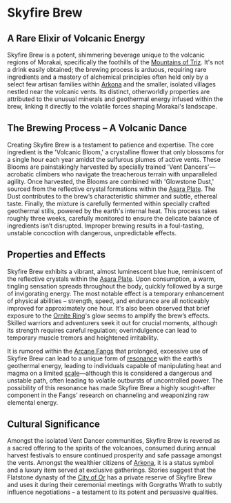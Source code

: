 # Skyfire Brew

## A Rare Elixir of Volcanic Energy

Skyfire Brew is a potent, shimmering beverage unique to the volcanic regions of Morakai, specifically the foothills of the [Mountains of Triz](/geography/landmark/mountains-of-triz.md). It's not a drink easily obtained; the brewing process is arduous, requiring rare ingredients and a mastery of alchemical principles often held only by a select few artisan families within [Arkona](/geography/settlement/city/arkona.md) and the smaller, isolated villages nestled near the volcanic vents. Its distinct, otherworldly properties are attributed to the unusual minerals and geothermal energy infused within the brew, linking it directly to the volatile forces shaping Morakai's landscape.

## The Brewing Process – A Volcanic Dance

Creating Skyfire Brew is a testament to patience and expertise. The core ingredient is the 'Volcanic Bloom,' a crystalline flower that only blossoms for a single hour each year amidst the sulfurous plumes of active vents. These Blooms are painstakingly harvested by specially trained 'Vent Dancers'—acrobatic climbers who navigate the treacherous terrain with unparalleled agility. Once harvested, the Blooms are combined with 'Glowstone Dust,' sourced from the reflective crystal formations within the [Asara Plate](/geography/scale/asara-plate.md). The Dust contributes to the brew’s characteristic shimmer and subtle, ethereal taste. Finally, the mixture is carefully fermented within specially crafted geothermal stills, powered by the earth's internal heat. This process takes roughly three weeks, carefully monitored to ensure the delicate balance of ingredients isn’t disrupted. Improper brewing results in a foul-tasting, unstable concoction with dangerous, unpredictable effects.

## Properties and Effects

Skyfire Brew exhibits a vibrant, almost luminescent blue hue, reminiscent of the reflective crystals within the [Asara Plate](/geography/scale/asara-plate.md). Upon consumption, a warm, tingling sensation spreads throughout the body, quickly followed by a surge of invigorating energy.  The most notable effect is a temporary enhancement of physical abilities – strength, speed, and endurance are all noticeably improved for approximately one hour. It's also been observed that brief exposure to the [Ornite Ring](/geography/scale/ornite-ring.md)'s glow seems to amplify the brew’s effects. Skilled warriors and adventurers seek it out for crucial moments, although its strength requires careful regulation; overindulgence can lead to temporary muscle tremors and heightened irritability.

It is rumored within the [Arcane Fangs](/structure/society/factions/arcane-fangs.md) that prolonged, excessive use of Skyfire Brew can lead to a unique form of [resonance](/structure/mechanic/resonance.md) with the earth’s geothermal energy, leading to individuals capable of manipulating heat and magma on a limited [scale](/geography/landmark/scale.md)—although this is considered a dangerous and unstable path, often leading to volatile outbursts of uncontrolled power.  The possibility of this resonance has made Skyfire Brew a highly sought-after component in the Fangs' research on channeling and weaponizing raw elemental energy.

## Cultural Significance

Amongst the isolated Vent Dancer communities, Skyfire Brew is revered as a sacred offering to the spirits of the volcanoes, consumed during annual harvest festivals to ensure continued prosperity and safe passage amongst the vents. Amongst the wealthier citizens of [Arkona](/geography/settlement/city/arkona.md), it is a status symbol and a luxury item served at exclusive gatherings. Stories suggest that the Flatstone dynasty of the [City of Or](/geography/settlement/city/city-of-or.md) has a private reserve of Skyfire Brew and uses it during their ceremonial meetings with Gorgraths Wrath to subtly influence negotiations – a testament to its potent and persuasive qualities.
